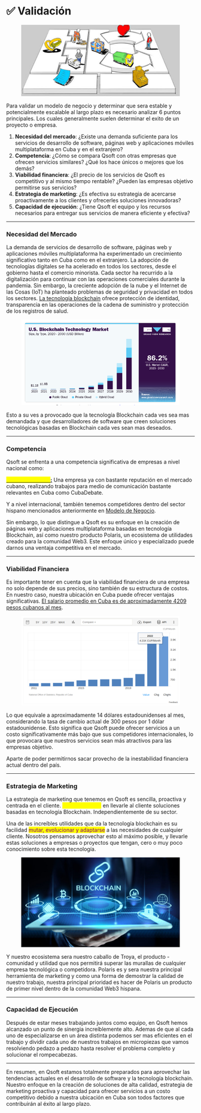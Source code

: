# ✅ Validación &#x20;

<figure><img src="../../../.gitbook/assets/Canvas-02-C.jpeg" alt=""><figcaption></figcaption></figure>

Para validar un modelo de negocio y determinar que sera estable y potencialmente escalable al largo plazo es necesario analizar 6 puntos principales. Los cuales generalmente suelen determinar el exito de un proyecto o empresa.

1. **Necesidad del mercado**: ¿Existe una demanda suficiente para los servicios de desarrollo de software, páginas web y aplicaciones móviles multiplataforma en Cuba y en el extranjero?
2. **Competencia**: ¿Cómo se compara Qsoft con otras empresas que ofrecen servicios similares? ¿Qué los hace únicos o mejores que los demás?
3. **Viabilidad financiera**: ¿El precio de los servicios de Qsoft es competitivo y al mismo tiempo rentable? ¿Pueden las empresas objetivo permitirse sus servicios?
4. **Estrategia de marketing**: ¿Es efectiva su estrategia de acercarse proactivamente a los clientes y ofrecerles soluciones innovadoras?
5. **Capacidad de ejecución**: ¿Tiene Qsoft el equipo y los recursos necesarios para entregar sus servicios de manera eficiente y efectiva?

***

### Necesidad del Mercado

La demanda de servicios de desarrollo de software, páginas web y aplicaciones móviles multiplataforma ha experimentado un crecimiento significativo tanto en Cuba como en el extranjero. La adopción de tecnologías digitales se ha acelerado en todos los sectores, desde el gobierno hasta el comercio minorista. Cada sector ha recurrido a la digitalización para continuar con las operaciones comerciales durante la pandemia. Sin embargo, la creciente adopción de la nube y el Internet de las Cosas (IoT) ha planteado problemas de seguridad y privacidad en todos los sectores. [La tecnología blockchain](https://www.grandviewresearch.com/industry-analysis/blockchain-technology-market) ofrece protección de identidad, transparencia en las operaciones de la cadena de suministro y protección de los registros de salud.

<figure><img src="../../../.gitbook/assets/Captura desde 2024-03-23 00-40-03.png" alt=""><figcaption></figcaption></figure>

Esto a su ves a provocado que la tecnología Blockchain cada ves sea mas demandada y que desarrolladores de software que creen soluciones tecnológicas basadas en Blockchain cada ves sean mas deseados.

***

### Competencia

Qsoft se enfrenta a una competencia significativa de empresas a nivel nacional como:

[<mark style="color:yellow;">**Dofleini Software**</mark>**:**](https://www.dofleini.com/es/) Una empresa ya con bastante reputación en el mercado cubano, realizando trabajos para medio de comunicación bastante relevantes en Cuba como CubaDebate.

Y a nivel internacional, también tenemos competidores dentro del sector hispano mencionados anteriormente en [Modelo de Negocio](./).

Sin embargo, lo que distingue a Qsoft es su enfoque en la creación de páginas web y aplicaciones multiplataforma basadas en tecnología Blockchain, así como nuestro producto Polaris, un ecosistema de utilidades creado para la comunidad Web3. Este enfoque único y especializado puede darnos una ventaja competitiva en el mercado.

***

### Viabilidad Financiera

Es importante tener en cuenta que la viabilidad financiera de una empresa no solo depende de sus precios, sino también de su estructura de costos. En nuestro caso, nuestra ubicación en Cuba puede ofrecer ventajas significativas. [El salario promedio en Cuba es de aproximadamente 4209 pesos cubanos al mes](https://tradingeconomics.com/cuba/wages).

<figure><img src="../../../.gitbook/assets/Captura desde 2024-03-23 01-51-08.png" alt=""><figcaption></figcaption></figure>

Lo que equivale a aproximadamente 14 dólares estadounidenses al mes, considerando la tasa de cambio actual de 300 pesos por 1 dólar estadounidense. Esto significa que Qsoft puede ofrecer servicios a un costo significativamente más bajo que sus competidores internacionales, lo que provocara que nuestros servicios sean más atractivos para las empresas objetivo.

Aparte de poder permitirnos sacar provecho de la inestabilidad financiera actual dentro del país.&#x20;

***

### Estrategia de Marketing

La estrategia de marketing que tenemos en Qsoft es sencilla, proactiva y centrada en el cliente. <mark style="color:yellow;">Nos enfocamos</mark> en llevarle al cliente soluciones basadas en tecnología Blockchain. Independientemente de su sector.&#x20;

Una de las increíbles utilidades que da la tecnología blockchain es su facilidad <mark style="color:purple;">mutar, evolucionar y adaptarse</mark> a las necesidades de cualquier cliente. Nosotros pensamos aprovechar esto al máximo posible, y llevarle estas soluciones a empresas o proyectos que tengan, cero o muy poco conocimiento sobre esta tecnología.&#x20;

<figure><img src="../../../.gitbook/assets/Blockchain-Debate-1280x720-1.jpg" alt=""><figcaption></figcaption></figure>

Y nuestro ecosistema sera nuestro caballo de Troya, el producto - comunidad y utilidad que nos permitirá superar las murallas de cualquier empresa tecnológica o competidora. Polaris es y sera nuestra principal herramienta de marketing y como una forma de demostrar la calidad de nuestro trabajo, nuestra principal prioridad es hacer de Polaris un producto de primer nivel dentro de la comunidad Web3 hispana.

***

### Capacidad de Ejecución

Después de estar meses trabajando juntos como equipo, en Qsoft hemos alcanzado un punto de sinergia increíblemente alto. Ademas de que al cada uno de especializarse en un área distinta podemos ser mas eficientes en el trabajo y dividir cada uno de nuestros trabajos en micropiezas que vamos resolviendo pedazo a pedazo hasta resolver el problema completo y solucionar el rompecabezas.

***

En resumen, en Qsoft estamos totalmente preparados para aprovechar las tendencias actuales en el desarrollo de software y la tecnología blockchain. Nuestro enfoque en la creación de soluciones de alta calidad, estrategia de marketing proactiva y capacidad para ofrecer servicios a un costo competitivo debido a nuestra ubicación en Cuba son todos factores que contribuirán al éxito al largo plazo.
